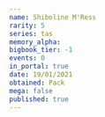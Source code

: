 ```yaml
---
name: Shiboline M'Ress
rarity: 5
series: tas
memory_alpha:
bigbook_tier: -1
events: 0
in_portal: true
date: 19/01/2021
obtained: Pack
mega: false
published: true
---
```



